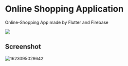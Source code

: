 # Online Shopping Application

Online-Shopping App made by Flutter and Firebase

![](https://www.pipelinersales.com/wp-content/uploads/2019/06/large-udemy.jpg)


## Screenshot
![1623095029642](https://user-images.githubusercontent.com/38382273/121786767-b676bf80-cbca-11eb-8ebb-604d79d6af84.png)
